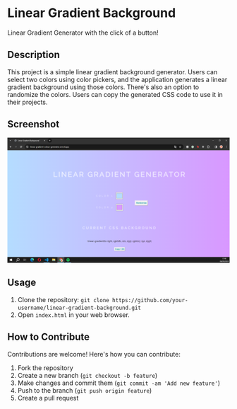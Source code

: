 # Linear Gradient Background

Linear Gradient Generator with the click of a button!

## Description

This project is a simple linear gradient background generator. Users can select two colors using color pickers, and the application generates a linear gradient background using those colors. There's also an option to randomize the colors. Users can copy the generated CSS code to use it in their projects.

## Screenshot

![Screenshot](screenshot.png)

## Usage

1. Clone the repository: `git clone https://github.com/your-username/linear-gradient-background.git`
2. Open `index.html` in your web browser.

## How to Contribute

Contributions are welcome! Here's how you can contribute:

1. Fork the repository
2. Create a new branch (`git checkout -b feature`)
3. Make changes and commit them (`git commit -am 'Add new feature'`)
4. Push to the branch (`git push origin feature`)
5. Create a pull request




